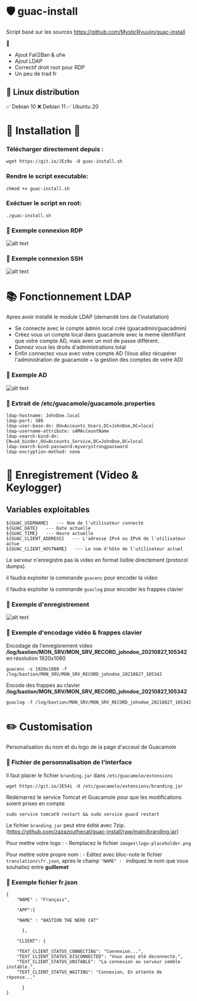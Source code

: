 # 🛡️ guac-install
Script basé sur les sources https://github.com/MysticRyuujin/guac-install

📝
 - Ajout Fail2Ban & ufw
 - Ajout LDAP
 - Correctif droit root pour RDP
 - Un peu de trad fr

## 🐧 Linux distribution 
✅ Debian 10  ❌ Debian 11  ✅ Ubuntu 20

# 🚩 Installation 🚩

### Télécharger directement depuis :

`wget https://git.io/JEz9u -O guac-install.sh`

### Rendre le script executable:

`chmod +x guac-install.sh`

### Exéctuer le script en root:

`./guac-install.sh`


### 🔹 Exemple connexion RDP

![alt text](https://github.com/zazazouthecat/guac-install/blob/main/rdp_guac.png?raw=true)

### 🔹 Exemple connexion SSH

![alt text](https://github.com/zazazouthecat/guac-install/blob/main/ssh_guac.png?raw=true)


# 📚 Fonctionnement LDAP

Apres avoir installé le module LDAP (demandé lors de l'installation) 
- Se connecte avec le compte admin local créé (guacadmin/guacadmin)
- Créez vous un compte local dans guacamole avec le meme identifiant que votre compte AD, mais avec un mot de passe différent.
- Donnez vous les droits d'administrations total
- Enfin connectez vous avec votre compte AD (Vous allez récupérer l'administration de guacamole + la gestion des comptes de votre AD)

### 🔹 Exemple AD
![alt text](https://github.com/zazazouthecat/guac-install/blob/main/ldap_guac.png?raw=true)

### 🔹 Extrait de /etc/guacamole/guacamole.properties
```
ldap-hostname: JohnDoe.local
ldap-port: 389
ldap-user-base-dn: OU=Accounts_Users,DC=JohnDoe,DC=local
ldap-username-attribute: sAMAccountName
ldap-search-bind-dn: CN=ad_binder,OU=Accounts_Service,DC=JohnDoe,DC=local
ldap-search-bind-password:myverystrongpassword
ldap-encryption-method: none
```

# 🛑 Enregistrement (Video & Keylogger)
## Variables exploitables
```
${GUAC_USERNAME}   --- Nom de l'utilisateur connecté
${GUAC_DATE}   --- Date actuelle
${GUAC_TIME}   --- Heure actuelle
${GUAC_CLIENT_ADDRESS}   --- L'adresse IPv4 ou IPv6 de l'utilisateur actue
${GUAC_CLIENT_HOSTNAME}   --- Le nom d'hôte de l'utilisateur actuel
```

Le serveur n'enregistre pas la video en format lisible directement (protocol dumps).

il faudra exploiter la commande `guacenc` pour encoder la video 

il faudra exploiter la commande `guaclog` pour encoder les frappes clavier

### 🔹 Exemple d'enregistrement
![alt text](https://github.com/zazazouthecat/guac-install/blob/main/rec_guac.png?raw=true)

### 🔹 Exemple d'encodage vidéo & frappes clavier

Encodage de l'enregisrement video **/log/bastion/MON_SRV/MON_SRV_RECORD_johndoe_20210827_105342** en résolution 1920x1080

`guacenc -s 1920x1080 -f /log/bastion/MON_SRV/MON_SRV_RECORD_johndoe_20210827_105342`

Encode des frappes au clavier **/log/bastion/MON_SRV/MON_SRV_RECORD_johndoe_20210827_105342**

`guaclog -f /log/bastion/MON_SRV/MON_SRV_RECORD_johndoe_20210827_105342`

# ✏️ Customisation 
Personalisation du nom et du logo de la page d'acceuil de Guacamole

### 🔹 Fichier de personnalisation de l'interface
Il faut placer le fichier `branding.jar` dans `/etc/guacamole/extensions`

`wget https://git.io/JES4i -O /etc/guacamole/extensions/branding.jar`

Redémarrez le service Tomcat et Guacamole pour que les modifications soient prises en compte

`sudo service tomcat9 restart && sudo service guacd restart`



Le fichier `branding.jar` peut etre édité avec 7zip. (https://github.com/zazazouthecat/guac-install/raw/main/branding.jar)

Pour mettre votre logo  : - Remplacez le fichier `images\logo-placeholder.png`

Pour mettre votre propre nom  : - Editez avec bloc-note le fichier `translations\fr.json`, apres le champ `"NAME" : ` indiquez le nom que vous souhaitez entre **guillemet**

### 🔹 Exemple fichier fr.json

```
{
    "NAME" : "Français",
		
    "APP":{
	
	"NAME" : "BASTION THE NERD CAT"

	  },
	  
	"CLIENT": {
		  	
	"TEXT_CLIENT_STATUS_CONNECTING": "Connexion...",
    "TEXT_CLIENT_STATUS_DISCONNECTED": "Vous avez été deconnecté.",
    "TEXT_CLIENT_STATUS_UNSTABLE": "La connexion au serveur semble instable.",
	"TEXT_CLIENT_STATUS_WAITING": "Connexion, En attente de réponse..."
		  
	  }
}
```
